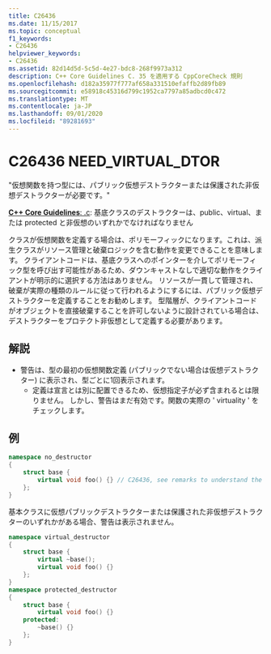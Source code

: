 ```yaml
---
title: C26436
ms.date: 11/15/2017
ms.topic: conceptual
f1_keywords:
- C26436
helpviewer_keywords:
- C26436
ms.assetid: 82d14d5d-5c5d-4e27-bdc8-268f9973a312
description: C++ Core Guidelines C. 35 を適用する CppCoreCheck 規則
ms.openlocfilehash: d182a35977f777af658a331510efaffb2d89fb89
ms.sourcegitcommit: e58918c45316d799c1952ca7797a85adbcd0c472
ms.translationtype: MT
ms.contentlocale: ja-JP
ms.lasthandoff: 09/01/2020
ms.locfileid: "89281693"
---
```

# <a name="c26436-need_virtual_dtor"></a>C26436 NEED_VIRTUAL_DTOR

"仮想関数を持つ型には、パブリック仮想デストラクターまたは保護された非仮想デストラクターが必要です。"

[ **C++ Core Guidelines**: .c](https://github.com/isocpp/CppCoreGuidelines/blob/master/CppCoreGuidelines.md#c35-a-base-class-destructor-should-be-either-public-and-virtual-or-protected-and-non-virtual): 基底クラスのデストラクターは、public、virtual、または protected と非仮想のいずれかでなければなりません

クラスが仮想関数を定義する場合は、ポリモーフィックになります。これは、派生クラスがリソース管理と破棄ロジックを含む動作を変更できることを意味します。 クライアントコードは、基底クラスへのポインターを介してポリモーフィック型を呼び出す可能性があるため、ダウンキャストなしで適切な動作をクライアントが明示的に選択する方法はありません。 リソースが一貫して管理され、破棄が実際の種類のルールに従って行われるようにするには、パブリック仮想デストラクターを定義することをお勧めします。 型階層が、クライアントコードがオブジェクトを直接破棄することを許可しないように設計されている場合は、デストラクターをプロテクト非仮想として定義する必要があります。

## <a name="remarks"></a>解説

- 警告は、型の最初の仮想関数定義 (パブリックでない場合は仮想デストラクター) に表示され、型ごとに1回表示されます。
  - 定義は宣言とは別に配置できるため、仮想指定子が必ず含まれるとは限りません。 しかし、警告はまだ有効です。関数の実際の ' virtuality ' をチェックします。

## <a name="example"></a>例
```cpp
namespace no_destructor
{
    struct base {
        virtual void foo() {} // C26436, see remarks to understand the placement of the warning.
    };
}
```

基本クラスに仮想パブリックデストラクターまたは保護された非仮想デストラクターのいずれかがある場合、警告は表示されません。
```cpp
namespace virtual_destructor
{
    struct base {
        virtual ~base();
        virtual void foo() {}
    };
}
namespace protected_destructor
{
    struct base {
        virtual void foo() {}
    protected:
        ~base() {}
    };
}
```
